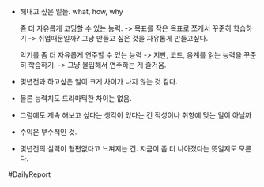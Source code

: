 
* 해내고 싶은 일들. what, how, why 
	
	좀 더 자유롭게 코딩할 수 있는 능력. -> 목표를 작은 목표로 쪼개서 꾸준히 학습하기 -> 취업때문일까? 그냥 만들고 싶은 것을 자유롭게 만들고싶다. 
	
	악기를 좀 더 자유롭게 연주할 수 있는 능력 -> 지판, 코드, 음계를 읽는 능력을 꾸준히 학습하기. -> 그냥 몰입해서 연주하는 게 즐거움. 

* 몇년전과 하고싶은 일이 크게 차이가 나지 않는 것 같다. 
* 물론 능력치도 드라마틱한 차이는 없음. 
* 그럼에도 계속 해보고 싶다는 생각이 있다는 건 적성이나 취향에 맞는 일이 아닐까 
* 수익은 부수적인 것. 
* 몇년전의 실력이 형편없다고 느껴지는 건. 지금이 좀 더 나아졌다는 뜻일지도 모른다. 


#DailyReport 
